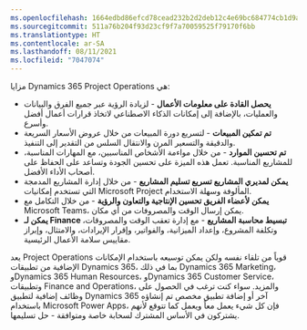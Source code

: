 ```yaml
---
ms.openlocfilehash: 1664edbd86efcd78cead232b2d2deb12c4e69bc684774cb1d9af7b399494b29b
ms.sourcegitcommit: 511a76b204f93d23cf9f7a70059525f79170f6bb
ms.translationtype: HT
ms.contentlocale: ar-SA
ms.lasthandoff: 08/11/2021
ms.locfileid: "7047074"
---
```


مزايا Dynamics 365 Project Operations هي:

- **يحصل القادة على معلومات الأعمال** - لزيادة الرؤية عبر جميع الفرق والبيانات والعمليات، بالإضافة إلى إمكانات الذكاء الاصطناعي لاتخاذ قرارات أعمال أفضل وأسرع.
- **تم تمكين المبيعات** - لتسريع دورة المبيعات من خلال عروض الأسعار السريعة والدقيقة والتسعير المرن والانتقال السلس من التقدير إلى التنفيذ.
- **تم تحسين الموارد** - من خلال مواءمة الأشخاص المناسبين، مع المهارات المناسبة، للمشاريع المناسبة. تعمل هذه الميزة على تحسين الجودة وتساعد على الحفاظ على أصحاب الأداء الأفضل.
- **يمكن لمديري المشاريع تسريع تسليم المشاريع** - من خلال إدارة المشاريع المدمجة التي تستخدم إمكانيات Microsoft Project المألوفة وسهلة الاستخدام.
- **يمكن لأعضاء الفريق تحسين الإنتاجية والتعاون والرؤية** - من خلال التكامل مع Microsoft Teams، يمكن إرسال الوقت والمصروفات من أي مكان.
- **يمكن لـ Finance تبسيط محاسبة المشاريع** - مع إدارة تعقب الوقت والمصروقات، وتكلفة المشروع، وإعداد الميزانية، والفواتير، وإقرار الإيرادات، والامتثال، وإبراز مقاييس سلامة الأعمال الرئيسية.


يعد Project Operations قوياً من تلقاء نفسه ولكن يمكن توسيعه باستخدام الإمكانات الإضافية من تطبيقات Dynamics 365، بما في ذلك Dynamics 365 Marketing، وDynamics 365 Human Resources، وDynamics 365 Customer Service، وتطبيقات Finance and Operations، والمزيد. سواء كنت ترغب في الحصول على وظائف إضافية لتطبيق Dynamics 365 آخر أو إضافة تطبيق مخصص تم إنشاؤه باستخدام Microsoft Power Apps، فإن كل شيء يعمل معاً ويعمل كما تتوقع لأنهم يشتركون في الأساس المشترك لسحابة خاصة ومتوافقة - حل تسليمها.

